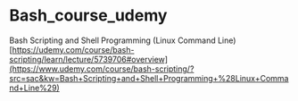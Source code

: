 # Bash_course_udemy
Bash Scripting and Shell Programming (Linux Command Line)
[https://udemy.com/course/bash-scripting/learn/lecture/5739706#overview](https://www.udemy.com/course/bash-scripting/?src=sac&kw=Bash+Scripting+and+Shell+Programming+%28Linux+Command+Line%29)
